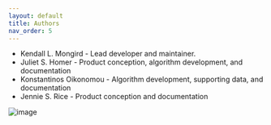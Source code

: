 ```yaml
---
layout: default
title: Authors
nav_order: 5
---
```


* Kendall L. Mongird  - Lead developer and maintainer.
* Juliet S. Homer - Product conception, algorithm development, and documentation
* Konstantinos Oikonomou - Algorithm development, supporting data, and documentation
* Jennie S. Rice - Product conception and documentation


![image](https://user-images.githubusercontent.com/74064300/153500616-50645612-13e1-4ecf-a16d-3055d9d5c182.png)
